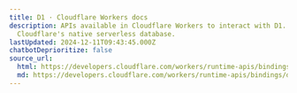 ```yaml
---
title: D1 · Cloudflare Workers docs
description: APIs available in Cloudflare Workers to interact with D1.  D1 is
  Cloudflare's native serverless database.
lastUpdated: 2024-12-11T09:43:45.000Z
chatbotDeprioritize: false
source_url:
  html: https://developers.cloudflare.com/workers/runtime-apis/bindings/d1/
  md: https://developers.cloudflare.com/workers/runtime-apis/bindings/d1/index.md
---
```


